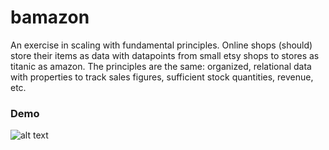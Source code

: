 # bamazon

An exercise in scaling with fundamental principles. Online shops (should) store their items as data with datapoints from small etsy shops to stores as titanic as amazon. The principles are the same: organized, relational data with properties to track sales figures, sufficient stock quantities, revenue, etc. 

### Demo

![alt text](https://media.giphy.com/media/LSR0XGaJCLlgc9Kr20/giphy.gif)
